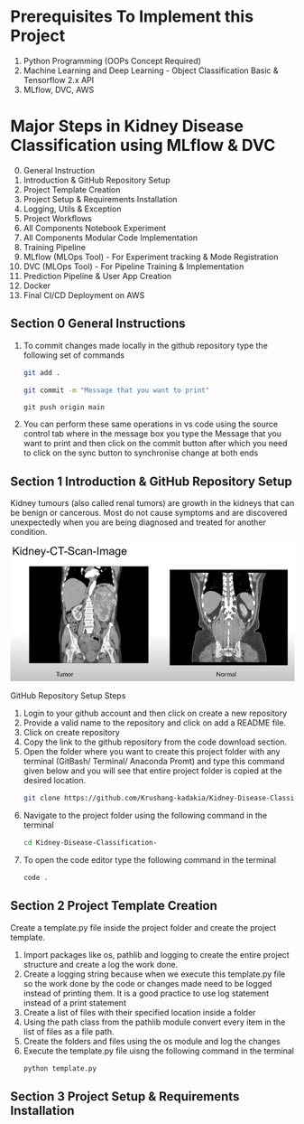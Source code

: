 # Prerequisites To Implement this Project

1. Python Programming (OOPs Concept Required)
2. Machine Learning and Deep Learning - Object Classification Basic & Tensorflow 2.x API
3. MLflow, DVC, AWS

# Major Steps in Kidney Disease Classification using MLflow & DVC

0. General Instruction
1. Introduction & GitHub Repository Setup
2. Project Template Creation
3. Project Setup & Requirements Installation
4. Logging, Utils & Exception
5. Project Workflows
6. All Components Notebook Experiment
7. All Components Modular Code Implementation
8. Training Pipeline
9. MLflow (MLOps Tool) - For Experiment tracking & Mode Registration
10. DVC (MLOps Tool) - For Pipeline Training & Implementation
11. Prediction Pipeline & User App Creation
12. Docker
13. Final CI/CD Deployment on AWS

## Section 0 General Instructions

1. To commit changes made locally in the github repository type the following set of commands
    
    ```bash
    git add .
    ```
    ```bash
    git commit -m "Message that you want to print"
    ```
    ```
    git push origin main
    ```

2. You can perform these same operations in vs code using the source control tab where in the message box you type the Message that you want to print and then click on the commit button after which you need to click on the sync button to synchronise change at both ends

## Section 1 Introduction & GitHub Repository Setup

Kidney tumours (also called renal tumors) are growth in the kidneys that can be benign or cancerous. Most do not cause symptoms and are discovered unexpectedly when you are being diagnosed and treated for another condition.

![Normal vs Tumor](Images\1.png)

GitHub Repository Setup Steps

1. Login to your github account and then click on create a new repository
2. Provide a valid name to the repository and click on add a README file.
3. Click on create repository
4. Copy the link to the github repository from the code download section.
5. Open the folder where you want to create this project folder with any terminal (GitBash/ Terminal/ Anaconda Promt) and type this command given below and you will see that entire project folder is copied at the desired location. 
    ```bash 
    git clone https://github.com/Krushang-kadakia/Kidney-Disease-Classification-.git 
    ``` 
6. Navigate to the project folder using the following command in the terminal 
    ```bash
    cd Kidney-Disease-Classification-
    ```
7. To open the code editor type the following command in the terminal
    ```bash
    code .
    ```

## Section 2 Project Template Creation

Create a template.py file inside the project folder and create the project template.

1. Import packages like os, pathlib and logging to create the entire project structure and create a log the work done.
2. Create a logging string because when we execute this template.py file so the work done by the code or changes made need to be logged instead of printing them. It is a good practice to use log statement instead of a print statement
3. Create a list of files with their specified location inside a folder 
4. Using the path class from the pathlib module convert every item in the list of files as a file path.
5. Create the folders and files using the os module and log the changes
6. Execute the template.py file uisng the following command in the terminal 
    ```bash
    python template.py
    ```

## Section 3 Project Setup & Requirements Installation